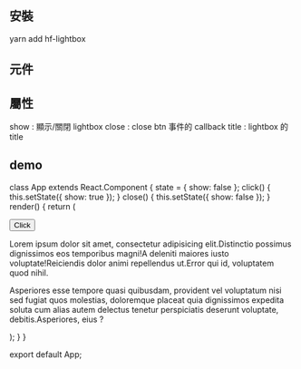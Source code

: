 ## 安裝

yarn add hf-lightbox

## 元件

<ScrollableLightbox>

## 屬性

show : 顯示/關閉 lightbox
close : close btn 事件的 callback
title : lightbox 的 title

## demo

class App extends React.Component {
state = { show: false };
click() {
this.setState({
show: true
});
}
close() {
this.setState({
show: false
});
}
render() {
return (
<div className="App">
<button onClick={this.click.bind(this)}> Click </button>
<ScrollableLightbox
show={this.state.show}
close={this.close.bind(this)}
title={"分店位置"} >
<div>
<p>
Lorem ipsum dolor sit amet, consectetur adipisicing
elit.Distinctio possimus dignissimos eos temporibus magni!A
deleniti maiores iusto voluptate!Reiciendis dolor animi
repellendus ut.Error qui id, voluptatem quod nihil.
</p>
<p>
Asperiores esse tempore quasi quibusdam, provident vel voluptatum
nisi sed fugiat quos molestias, doloremque placeat quia
dignissimos expedita soluta cum alias autem delectus tenetur
perspiciatis deserunt voluptate, debitis.Asperiores, eius ?
</p>
</div>
</ScrollableLightbox>
</div>
);
}
}

export default App;

